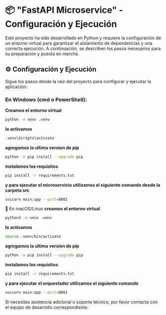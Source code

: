 # 📦 "FastAPI Microservice" - Configuración y Ejecución

Este proyecto ha sido desarrollado en Python y requiere la configuración de un entorno virtual para garantizar el aislamiento de dependencias y una correcta ejecución. A continuación, se describen los pasos necesarios para su preparación y puesta en marcha.

## ⚙️ Configuración y Ejecución

Sigue los  pasos desde la raíz del proyecto para configurar y ejecutar la aplicación:

### En Windows (cmd o PowerShell):

**Creamos el entorno virtual**
```bash
python -m venv .venv
```
**lo activamos**
```bash
.venv\Scripts\activate 
```
**agregamos la ultima version de pip**
```bash
python -m pip install --upgrade pip 
```
**instalamos los requisitos**
```bash
pip install -r requirements.txt 
```

**y para ejecutar el microservicio utilizamos el siguiente comando desde la carpeta src**

```bash
uvicorn main:app --port=8002
```
🐧 En macOS/Linux
**creamos el entorno virtual**
```bash
python3 -m venv .venv
```
**lo activamos**
```bash
source .venv/bin/activate 
```
**agregamos la ultima version de pip**
```bash
python -m pip install --upgrade pip 
```
**instalamos los requisitos**
```bash
pip install -r requirements.txt 
```
**y para ejecutar el orquestador utilizamos el siguiente comando**
```bash
uvicorn main:app --port=8001
```

Si necesitas asistencia adicional o soporte técnico, por favor contacta con el equipo de desarrollo correspondiente.
